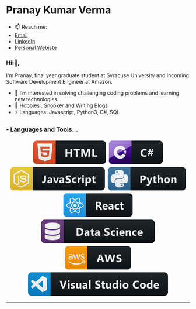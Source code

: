 # Pranay Kumar Verma
- 📫 Reach me: 
- [Email](mailto:pranay.kmr@live.com)
- [LinkedIn](https://www.linkedin.com/in/pranaykumarverma/)
- [Personal Webiste](https://pranaykmr.github.io)

### Hii👋, 
I'm Pranay, final year graduate student at Syracuse University and Incoming Software Development Engineer at Amazon. 


- 👀  I’m interested in solving challenging coding problems and learning new technologies
- 💬  Hobbies : Snooker and Writing Blogs
-  ⚡  Languages: Javascript, Python3, C#, SQL

### - Languages and Tools...

<p align="center">
  <img
    src="https://raw.githubusercontent.com/8bithemant/8bithemant/master/svg/dev/languages/html.svg"
    alt="Twitter"
    style="vertical-align: top; margin: 4px"
  /><img
    src="https://raw.githubusercontent.com/8bithemant/8bithemant/master/svg/dev/languages/csharp.svg"
    alt="Twitter"
    style="vertical-align: top; margin: 4px"
  /><img
    src="https://raw.githubusercontent.com/8bithemant/8bithemant/master/svg/dev/languages/js.svg"
    alt="Twitter"
    style="vertical-align: top; margin: 4px"
  /><img
    src="https://raw.githubusercontent.com/8bithemant/8bithemant/master/svg/dev/languages/python.svg"
    alt="Twitter"
    style="vertical-align: top; margin: 4px"
  /><img
    src="https://raw.githubusercontent.com/8bithemant/8bithemant/master/svg/dev/frameworks/react.svg"
    alt="Twitter"
    style="vertical-align: top; margin: 4px"
  /><img
    src="https://raw.githubusercontent.com/8bithemant/8bithemant/master/svg/dev/misc/datascience.svg"
    alt="Twitter"
    style="vertical-align: top; margin: 4px"
  /><img
    src="https://raw.githubusercontent.com/8bithemant/8bithemant/master/svg/dev/services/aws.svg"
    alt="Twitter"
    style="vertical-align: top; margin: 4px"
  /><img
    src="https://raw.githubusercontent.com/8bithemant/8bithemant/master/svg/dev/tools/visualstudio_code.svg"
    alt="Twitter"
    style="vertical-align: top; margin: 4px"
  />
</p>



---
<!---
pranaykmr/pranaykmr is a ✨ special ✨ repository because its `README.md` (this file) appears on your GitHub profile.
You can click the Preview link to take a look at your changes.
--->
